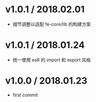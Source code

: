 # v1.0.1 / 2018.02.01
- 细节调整以适配 fe-core/lib 的构建方案

# v1.0.1 / 2018.01.24
- 统一使用 es6 的 import 和 export 风格

# v1.0.0 / 2018.01.23
- first commit